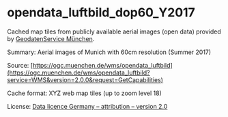 # opendata_luftbild_dop60_Y2017

Cached map tiles from publicly available aerial images (open data) provided by [GeodatenService München](https://stadt.muenchen.de/infos/portrait-geodatenservice.html).

Summary: Aerial images of Munich with 60cm resolution (Summer 2017)

Source: [https://ogc.muenchen.de/wms/opendata_luftbild](https://ogc.muenchen.de/wms/opendata_luftbild?service=WMS&version=2.0.0&request=GetCapabilities)

Cache format: XYZ web map tiles (up to zoom level 18)

License: [Data licence Germany – attribution – version 2.0](https://www.govdata.de/dl-de/by-2-0)
